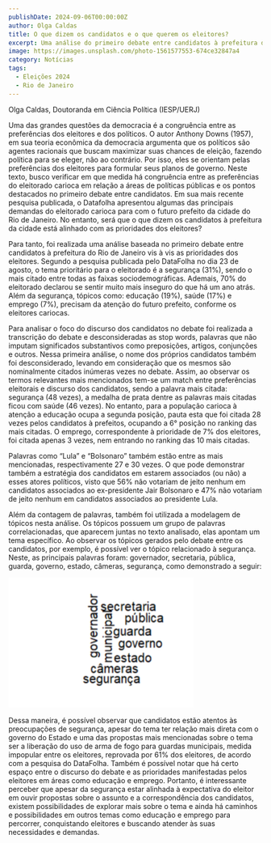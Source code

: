 ```yaml
---
publishDate: 2024-09-06T00:00:00Z
author: Olga Caldas
title: O que dizem os candidatos e o que querem os eleitores? 
excerpt: Uma análise do primeiro debate entre candidatos à prefeitura da cidade do Rio de Janeiro
image: https://images.unsplash.com/photo-1561577553-674ce32847a4
category: Notícias
tags:
  - Eleições 2024
  - Rio de Janeiro
---
```


<p class="text-lg italic">Olga Caldas, Doutoranda em Ciência Política (IESP/UERJ)</p>

Uma das grandes questões da democracia é a congruência entre as preferências dos eleitores e dos políticos. O autor Anthony Downs (1957), em sua teoria econômica da democracia argumenta que os políticos são agentes racionais que buscam maximizar suas chances de eleição, fazendo política para se eleger, não ao contrário. Por isso, eles se orientam pelas preferências dos eleitores para formular seus planos de governo. Neste texto, busco verificar em que medida há congruência entre as preferências do eleitorado carioca em relação a áreas de políticas públicas e os pontos destacados no primeiro debate entre candidatos. Em sua mais recente pesquisa publicada, o Datafolha apresentou algumas das principais demandas do eleitorado carioca para com o futuro prefeito da cidade do Rio de Janeiro. No entanto, será que o que dizem os candidatos à prefeitura da cidade está alinhado com as prioridades dos eleitores?

Para tanto, foi realizada uma análise baseada no primeiro debate entre candidatos à prefeitura do Rio de Janeiro vis à vis as prioridades dos eleitores. Segundo a pesquisa publicada pelo DataFolha no dia 23 de agosto, o tema prioritário para o eleitorado é a segurança (31%), sendo o mais citado entre todas as faixas sociodemográficas. Ademais, 70% do eleitorado declarou se sentir muito mais inseguro do que há um ano atrás. Além da segurança, tópicos como: educação (19%), saúde (17%) e emprego (7%), precisam da atenção do futuro prefeito, conforme os eleitores cariocas.

Para analisar o foco do discurso dos candidatos no debate foi realizada a transcrição do debate e desconsideradas as stop words, palavras que não imputam significados substantivos como preposições, artigos, conjunções e outros. Nessa primeira análise, o nome dos próprios candidatos também foi desconsiderado, levando em consideração que os mesmos são nominalmente citados inúmeras vezes no debate. Assim, ao observar os termos relevantes mais mencionados tem-se um match entre preferências eleitorais e discurso dos candidatos, sendo a palavra mais citada: segurança (48 vezes), a medalha de prata dentre as palavras mais citadas ficou com saúde (46 vezes). No entanto, para a população carioca à atenção a educação ocupa a segunda posição, pauta esta que foi citada 28 vezes pelos candidatos à prefeitos, ocupando a 6° posição no ranking das mais citadas. O emprego, correspondente à prioridade de 7% dos eleitores, foi citada apenas 3 vezes, nem entrando no ranking das 10 mais citadas.

Palavras como “Lula” e “Bolsonaro” também estão entre as mais mencionadas, respectivamente 27 e 30 vezes. O que pode demonstrar também a estratégia dos candidatos em estarem associados (ou não) a esses atores políticos, visto que 56% não votariam de jeito nenhum em candidatos associados ao ex-presidente Jair Bolsonaro e 47% não votariam de jeito nenhum em candidatos associados ao presidente Lula.

Além da contagem de palavras, também foi utilizada a modelagem de tópicos nesta análise. Os tópicos possuem um grupo de palavras correlacionadas, que aparecem juntas no texto analisado, elas apontam um tema específico. Ao observar os tópicos gerados pelo debate entre os candidatos, por exemplo, é possível ver o tópico relacionado à segurança. Neste, as principais palavras foram: governador, secretaria, pública, guarda, governo, estado, câmeras, segurança, como demonstrado a seguir:

![Nuvem de palavras do debate do Rio de Janeiro](debatexpref.png)

Dessa maneira, é possível observar que candidatos estão atentos às preocupações de segurança, apesar do tema ter relação mais direta com o governo do Estado e uma das propostas mais mencionadas sobre o tema ser a liberação do uso de arma de fogo para guardas municipais, medida impopular entre os eleitores, reprovada por 61% dos eleitores, de acordo com a pesquisa do DataFolha. Também é possível notar que há certo espaço entre o discurso do debate e as prioridades manifestadas pelos eleitores em áreas como educação e emprego. Portanto, é interessante perceber que apesar da segurança estar alinhada à expectativa do eleitor em ouvir propostas sobre o assunto e a correspondência dos candidatos, existem possibilidades de explorar mais sobre o tema e ainda há caminhos e possibilidades em outros temas como educação e emprego para percorrer, conquistando eleitores e buscando atender às suas necessidades e demandas.